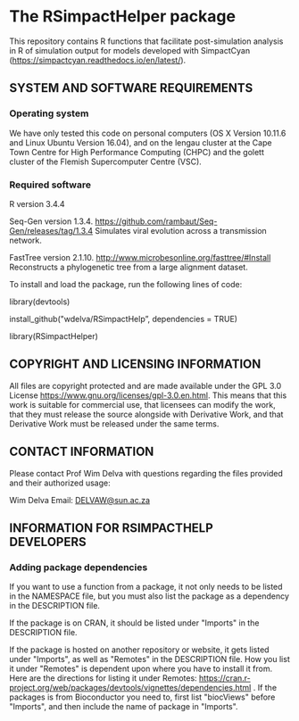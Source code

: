 # The RSimpactHelper package

<!-- Created by Wim Delva, 21 September 2018 -->


This repository contains R functions that facilitate post-simulation analysis in R of simulation output for models developed with SimpactCyan (<https://simpactcyan.readthedocs.io/en/latest/>). 


## SYSTEM AND SOFTWARE REQUIREMENTS

### Operating system

  We have only tested this code on personal computers (OS X Version 10.11.6 and Linux Ubuntu Version 16.04), and on the lengau cluster at the Cape Town Centre for High Performance Computing (CHPC) and the golett cluster of the Flemish Supercomputer Centre (VSC).

### Required software

  R version 3.4.4

  Seq-Gen version 1.3.4. <https://github.com/rambaut/Seq-Gen/releases/tag/1.3.4> Simulates viral evolution across a transmission network.

  FastTree version 2.1.10. <http://www.microbesonline.org/fasttree/#Install> Reconstructs a phylogenetic tree from a large alignment dataset.

  To install and load the package, run the following lines of code:
    
  library(devtools)

  install_github("wdelva/RSimpactHelp”, dependencies = TRUE)
  
  library(RSimpactHelper)

   

## COPYRIGHT AND LICENSING INFORMATION

All files are copyright protected and are made available under the GPL 3.0 License <https://www.gnu.org/licenses/gpl-3.0.en.html>. This means that this work is suitable for commercial use, that licensees can modify the work, that they must release the source alongside with Derivative Work, and that Derivative Work must be released under the same terms.


## CONTACT INFORMATION

Please contact Prof Wim Delva with questions regarding the files provided and their authorized usage:

Wim Delva
Email: <DELVAW@sun.ac.za>

## INFORMATION FOR RSIMPACTHELP DEVELOPERS

### Adding package dependencies

If you want to use a function from a package, it not only needs to be listed in the NAMESPACE file, but you must also list the package as a dependency in the DESCRIPTION file. 

If the package is on CRAN, it should be listed under "Imports" in the DESCRIPTION file. 

If the package is hosted on another repository or website, it gets listed under "Imports", as well as "Remotes" in the DESCRIPTION file. How you list it under "Remotes" is dependent upon where you have to install it from. Here are the directions for listing it under Remotes: https://cran.r-project.org/web/packages/devtools/vignettes/dependencies.html . 
If the packages is from Bioconductor you need to, first list "biocViews" before "Imports", and then include the name of package in "Imports". 

